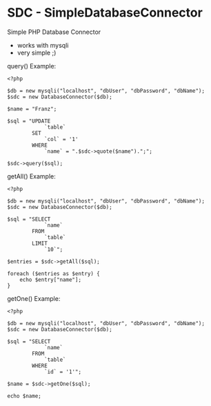 SDC - SimpleDatabaseConnector
=============================

Simple PHP Database Connector 

* works with mysqli
* very simple ;)

query() Example: 

```
<?php

$db = new mysqli("localhost", "dbUser", "dbPassword", "dbName");
$sdc = new DatabaseConnector($db);

$name = "Franz";

$sql = "UPDATE
            `table`
        SET
            `col` = '1'
        WHERE
            `name` = ".$sdc->quote($name").";";

$sdc->query($sql);

```

getAll() Example: 

```
<?php

$db = new mysqli("localhost", "dbUser", "dbPassword", "dbName");
$sdc = new DatabaseConnector($db);

$sql = "SELECT
            `name`
        FROM
            `table`
        LIMIT
            `10`";

$entries = $sdc->getAll($sql);

foreach ($entries as $entry) {
    echo $entry["name"];
}

```

getOne() Example:

```
<?php

$db = new mysqli("localhost", "dbUser", "dbPassword", "dbName");
$sdc = new DatabaseConnector($db);

$sql = "SELECT
            `name`
        FROM
            `table`
        WHERE
            `id` = '1'";

$name = $sdc->getOne($sql);

echo $name;

```
